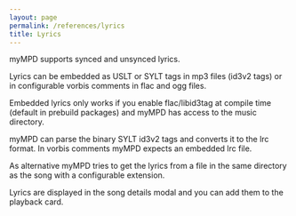 ```yaml
---
layout: page
permalink: /references/lyrics
title: Lyrics
---
```


myMPD supports synced and unsynced lyrics.

Lyrics can be embedded as USLT or SYLT tags in mp3 files (id3v2 tags) or in configurable vorbis comments in flac and ogg files.

Embedded lyrics only works if you enable flac/libid3tag at compile time (default in prebuild packages) and myMPD has access to the music directory.

myMPD can parse the binary SYLT id3v2 tags and converts it to the lrc format. In vorbis comments myMPD expects an embedded lrc file.

As alternative myMPD tries to get the lyrics from a file in the same directory as the song with a configurable extension.

Lyrics are displayed in the song details modal and you can add them to the playback card.
